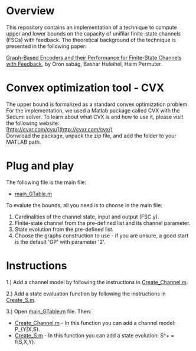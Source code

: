# Overview
This repository contains an implementation of a technique to compute upper and lower bounds on the capacity of unifilar finite-state channels (FSCs) with feedback. The theoretical background of the technique is presented in the following paper:

[Graph-Based Encoders and their Performance for Finite-State Channels with Feedback](https://arxiv.org/abs/1907.08063), by Oron sabag, Bashar Huleihel, Haim Permuter.

# Convex optimization tool - CVX
The upper bound is formalized as a standard convex optimization problem. For the implementation, we used a Matlab package called CVX with the Sedumi solver. To learn about what CVX is and how to use it, please visit the following website:  
[http://cvxr.com/cvx/](http://cvxr.com/cvx/)  
Donwload the package, unpack the zip file, and add the folder to your MATLAB path.

# Plug and play
The following file is the main file:
- [main_GTable.m](https://github.com/Basharh1/Bounds_on_Finite_State_Channels/blob/master/Code/Main_GTable.m) 

To evalute the bounds, all you need is to choose in the main file:
1. Cardinalities of the channel state, input and output (FSC.y).
2. Finite-state channel from the pre-defined list and its channel parameter.
3. State evolution from the pre-defined list.
4. Choose the graphs construction to use - if you are unsure, a good start is the default 'GP' with parameter '2'.

# Instructions
1.) Add a channel model by following the instructions in [Create_Channel.m](https://github.com/Basharh1/Bounds_on_Finite_State_Channels/blob/master/Code/Create_Channel.m).  

2.) Add a state evaluation function by following the instructions in [Create_S.m](https://github.com/Basharh1/Bounds_on_Finite_State_Channels/blob/master/Code/Create_S.m).

3.) Open [main_GTable.m](https://github.com/Basharh1/Bounds_on_Finite_State_Channels/blob/master/Code/Main_GTable.m) file. Then:


- [Create_Channel.m](https://github.com/Basharh1/Bounds_on_Finite_State_Channels/blob/master/Code/Create_Channel.m) - In this function you can add a channel model: P_{Y|X,S}.  
- [Create_S.m](https://github.com/Basharh1/Bounds_on_Finite_State_Channels/blob/master/Code/Create_S.m) - In this function you can add a state evolution: S^+ = f(S,X,Y).  
